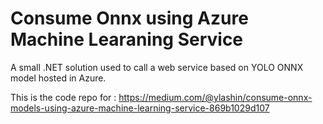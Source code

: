 # Consume Onnx using Azure Machine Learaning Service

A small .NET solution used to call a web service based on YOLO ONNX model hosted in Azure.

This is the code repo for : https://medium.com/@ylashin/consume-onnx-models-using-azure-machine-learning-service-869b1029d107